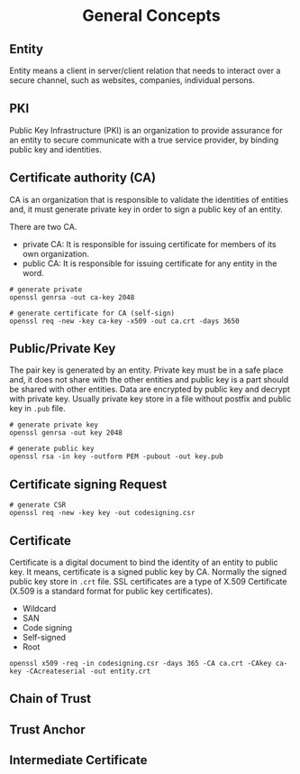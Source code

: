 # <p align="center">General Concepts</p>

## Entity

Entity means a client in server/client relation that needs to interact over a secure channel, such as websites,
companies, individual persons.

## PKI

Public Key Infrastructure (PKI) is an organization to provide assurance for an entity to secure communicate with a true
service provider, by binding public key and identities.

## Certificate authority (CA)

CA is an organization that is responsible to validate the identities of entities and, it must generate private key in
order to sign a public key of an entity.

There are two CA.

* private CA: It is responsible for issuing certificate for members of its own organization.
* public CA: It is responsible for issuing certificate for any entity in the word.

```shell
# generate private
openssl genrsa -out ca-key 2048
```

```shell
# generate certificate for CA (self-sign)
openssl req -new -key ca-key -x509 -out ca.crt -days 3650
```

## Public/Private Key

The pair key is generated by an entity. Private key must be in a safe place and, it does not share with the other
entities and public key is a part should be shared with other entities. Data are encrypted by public key and decrypt
with private key. Usually private key store in a file without postfix and public key in `.pub` file.

```shell
# generate private key
openssl genrsa -out key 2048
```

```shell
# generate public key
openssl rsa -in key -outform PEM -pubout -out key.pub
```

## Certificate signing Request

```shell
# generate CSR
openssl req -new -key key -out codesigning.csr
```

## Certificate

Certificate is a digital document to bind the identity of an entity to public key. It means, certificate is a signed
public key by CA. Normally the signed public key store in `.crt` file. SSL certificates are a type of X.509 Certificate
(X.509 is a standard format for public key certificates).

* Wildcard
* SAN
* Code signing
* Self-signed
* Root

```shell
openssl x509 -req -in codesigning.csr -days 365 -CA ca.crt -CAkey ca-key -CAcreateserial -out entity.crt
```

## Chain of Trust

## Trust Anchor

## Intermediate Certificate



